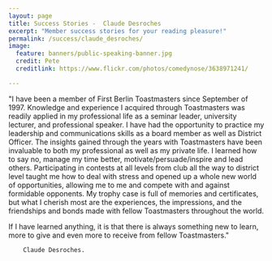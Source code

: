 ```yaml
---
layout: page
title: Success Stories -  Claude Desroches
excerpt: "Member success stories for your reading pleasure!"
permalink: /success/claude_desroches/
image:
  feature: banners/public-speaking-banner.jpg
  credit: Pete
  creditlink: https://www.flickr.com/photos/comedynose/3638971241/

---
```


"I have been a member of First Berlin Toastmasters since September of 1997. Knowledge and experience I acquired through Toastmasters was readily applied in my professional life as a seminar leader, university lecturer, and professional speaker. I have had the opportunity to practice my leadership and communications skills as a board member as well as District Officer. The insights gained through the years with Toastmasters have been invaluable to both my professional as well as my private life. I learned how to say no, manage my time better, motivate/persuade/inspire and lead others. Participating in contests at all levels from club all the way to district level taught me how to deal with stress and opened up a whole new world of opportunities, allowing me to me and compete with and against formidable opponents. My trophy case is full of memories and certificates, but what I cherish most are the experiences, the impressions, and the friendships and bonds made with fellow Toastmasters throughout the world.

If I have learned anything, it is that there is always something new to learn, more to give and even more to receive from fellow Toastmasters."


		Claude Desroches.

